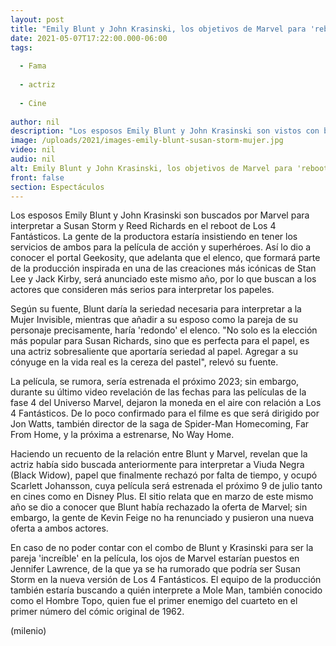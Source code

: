 ```yaml
---
layout: post
title: "Emily Blunt y John Krasinski, los objetivos de Marvel para 'reboot' de 'Los 4 Fantásticos'"
date: 2021-05-07T17:22:00.000-06:00
tags:
  
  - Fama
  
  - actriz
  
  - Cine
  
author: nil
description: "Los esposos Emily Blunt y John Krasinski son vistos con buenos ojos por la gente de Marvel para protagonizar Los 4 Fantásticos. "
image: /uploads/2021/images-emily-blunt-susan-storm-mujer.jpg
video: nil
audio: nil
alt: Emily Blunt y John Krasinski, los objetivos de Marvel para 'reboot' de 'Los 4 Fantásticos'
front: false
section: Espectáculos
---
```


Los esposos Emily Blunt y John Krasinski son buscados por Marvel para interpretar a Susan Storm y Reed Richards en el reboot de Los 4 Fantásticos. La gente de la productora estaría insistiendo en tener los servicios de ambos para la película de acción y superhéroes. Así lo dio a conocer el portal Geekosity, que adelanta que el elenco, que formará parte de la producción inspirada en una de las creaciones más icónicas de Stan Lee y Jack Kirby, será anunciado este mismo año, por lo que buscan a los actores que consideren más serios para interpretar los papeles. 

Según su fuente, Blunt daría la seriedad necesaria para interpretar a la Mujer Invisible, mientras que añadir a su esposo como la pareja de su personaje precisamente, haría 'redondo' el elenco. "No solo es la elección más popular para Susan Richards, sino que es perfecta para el papel, es una actriz sobresaliente que aportaría seriedad al papel. Agregar a su cónyuge en la vida real es la cereza del pastel", relevó su fuente.

La película, se rumora, sería estrenada el próximo 2023; sin embargo, durante su último video revelación de las fechas para las películas de la fase 4 del Universo Marvel, dejaron la moneda en el aire con relación a Los 4 Fantásticos. De lo poco confirmado para el filme es que será dirigido por Jon Watts, también director de la saga de Spider-Man Homecoming, Far From Home, y la próxima a estrenarse, No Way Home.

Haciendo un recuento de la relación entre Blunt y Marvel, revelan que la actriz había sido buscada anteriormente para interpretar a Viuda Negra (Black Widow), papel que finalmente rechazó por falta de tiempo, y ocupó Scarlett Johansson, cuya película será estrenada el próximo 9 de julio tanto en cines como en Disney Plus. El sitio relata que en marzo de este mismo año se dio a conocer que Blunt había rechazado la oferta de Marvel; sin embargo, la gente de Kevin Feige no ha renunciado y pusieron una nueva oferta a ambos actores. 

En caso de no poder contar con el combo de Blunt y Krasinski para ser la pareja 'increíble' en la película, los ojos de Marvel estarían puestos en Jennifer Lawrence, de la que ya se ha rumorado que podría ser Susan Storm en la nueva versión de Los 4 Fantásticos. El equipo de la producción también estaría buscando a quién interprete a Mole Man, también conocido como el Hombre Topo, quien fue el primer enemigo del cuarteto en el primer número del cómic original de 1962. 

(milenio)